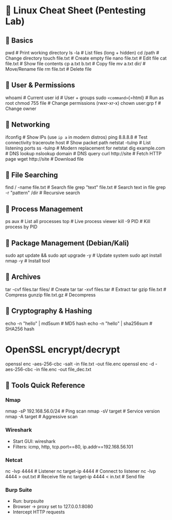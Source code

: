 # 🐧 Linux Cheat Sheet (Pentesting Lab)

## 🔹 Basics

pwd \# Print working directory ls -la \# List files (long + hidden) cd
/path \# Change directory touch file.txt \# Create empty file nano
file.txt \# Edit file cat file.txt \# Show file contents cp a.txt b.txt
\# Copy file mv a.txt dir/ \# Move/Rename file rm file.txt \# Delete
file

## 🔹 User & Permissions

whoami \# Current user id \# User + groups sudo `<command>`{=html} \#
Run as root chmod 755 file \# Change permissions (rwxr-xr-x) chown
user:grp f \# Change owner

## 🔹 Networking

ifconfig \# Show IPs (use `ip a` in modern distros) ping 8.8.8.8 \# Test
connectivity traceroute host \# Show packet path netstat -tulnp \# List
listening ports ss -tulnp \# Modern replacement for netstat dig
example.com \# DNS lookup nslookup domain \# DNS query curl http://site
\# Fetch HTTP page wget http://site \# Download file

## 🔹 File Searching

find / -name file.txt \# Search file grep "text" file.txt \# Search text
in file grep -r "pattern" /dir \# Recursive search

## 🔹 Process Management

ps aux \# List all processes top \# Live process viewer kill -9 PID \#
Kill process by PID

## 🔹 Package Management (Debian/Kali)

sudo apt update && sudo apt upgrade -y \# Update system sudo apt install
nmap -y \# Install tool

## 🔹 Archives

tar -cvf files.tar files/ \# Create tar tar -xvf files.tar \# Extract
tar gzip file.txt \# Compress gunzip file.txt.gz \# Decompress

## 🔹 Cryptography & Hashing

echo -n "hello" \| md5sum \# MD5 hash echo -n "hello" \| sha256sum \#
SHA256 hash

# OpenSSL encrypt/decrypt

openssl enc -aes-256-cbc -salt -in file.txt -out file.enc openssl enc -d
-aes-256-cbc -in file.enc -out file_dec.txt

## 🔹 Tools Quick Reference

### Nmap

nmap -sP 192.168.56.0/24 \# Ping scan nmap -sV target \# Service version
nmap -A target \# Aggressive scan

### Wireshark

-   Start GUI: wireshark
-   Filters: icmp, http, tcp.port==80, ip.addr==192.168.56.101

### Netcat

nc -lvp 4444 \# Listener nc target-ip 4444 \# Connect to listener nc
-lvp 4444 \> out.txt \# Receive file nc target-ip 4444 \< in.txt \# Send
file

### Burp Suite

-   Run: burpsuite
-   Browser → proxy set to 127.0.0.1:8080
-   Intercept HTTP requests
